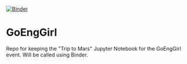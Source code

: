 [![Binder](https://mybinder.org/badge_logo.svg)](https://mybinder.org/v2/gh/dghuman/GoEngGirl/main)

# GoEngGirl
Repo for keeping the "Trip to Mars" Jupyter Notebook for the GoEngGirl event. Will be called using Binder. 
